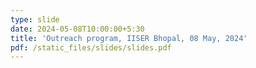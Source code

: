 ```yaml
---
type: slide
date: 2024-05-08T10:00:00+5:30
title: 'Outreach program, IISER Bhopal, 08 May, 2024'
pdf: /static_files/slides/slides.pdf
---
```


<!--
tex: /static_files/slides/slides.pdf
solutions: /static_files/slides/slides.pdf
-->

<!--
due_event: 
    type: due
    date: 2020-12-13T23:59:00+3:30
    description: 'Assignment alg #1 due'
-->

